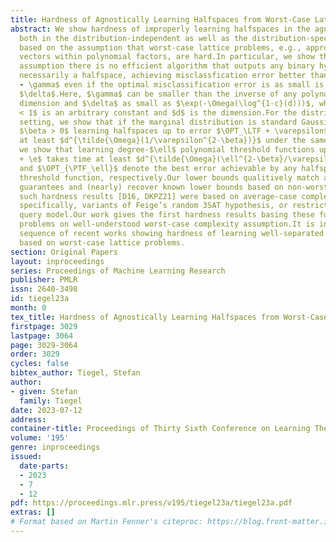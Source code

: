 ```yaml
---
title: Hardness of Agnostically Learning Halfspaces from Worst-Case Lattice Problems
abstract: We show hardness of improperly learning halfspaces in the agnostic model,
  both in the distribution-independent as well as the distribution-specific setting,
  based on the assumption that worst-case lattice problems, e.g., approximating shortest
  vectors within polynomial factors, are hard.In particular, we show that under this
  assumption there is no efficient algorithm that outputs any binary hypothesis, not
  necessarily a halfspace, achieving misclassfication error better than $\frac 1 2
  - \gamma$ even if the optimal misclassification error is as small is as small as
  $\delta$.Here, $\gamma$ can be smaller than the inverse of any polynomial in the
  dimension and $\delta$ as small as $\exp(-\Omega(\log^{1-c}(d)))$, where $0 < c
  < 1$ is an arbitrary constant and $d$ is the dimension.For the distribution-specific
  setting, we show that if the marginal distribution is standard Gaussian, for any
  $\beta > 0$ learning halfspaces up to error $\OPT_\LTF + \varepsilon$ takes time
  at least $d^{\tilde{\Omega}(1/\varepsilon^{2-\beta})}$ under the same hardness assumptions.Similarly,
  we show that learning degree-$\ell$ polynomial threshold functions up to error $\OPT_{\PTF_\ell}
  + \e$ takes time at least $d^{\tilde{\Omega}(\ell^{2-\beta}/\varepsilon^{4-2\beta})}$.$\OPT_\LTF$
  and $\OPT_{\PTF_\ell}$ denote the best error achievable by any halfspace or polynomial
  threshold function, respectively.Our lower bounds qualitively match algorithmic
  guarantees and (nearly) recover known lower bounds based on non-worst-case assumptions.Previously,
  such hardness results [D16, DKPZ21] were based on average-case complexity assumptions,
  specifically, variants of Feige’s random 3SAT hypothesis, or restricted to the statistical
  query model.Our work gives the first hardness results basing these fundamental learning
  problems on well-understood worst-case complexity assumption.It is inspired by a
  sequence of recent works showing hardness of learning well-separated Gaussian mixtures
  based on worst-case lattice problems.
section: Original Papers
layout: inproceedings
series: Proceedings of Machine Learning Research
publisher: PMLR
issn: 2640-3498
id: tiegel23a
month: 0
tex_title: Hardness of Agnostically Learning Halfspaces from Worst-Case Lattice Problems
firstpage: 3029
lastpage: 3064
page: 3029-3064
order: 3029
cycles: false
bibtex_author: Tiegel, Stefan
author:
- given: Stefan
  family: Tiegel
date: 2023-07-12
address: 
container-title: Proceedings of Thirty Sixth Conference on Learning Theory
volume: '195'
genre: inproceedings
issued:
  date-parts:
  - 2023
  - 7
  - 12
pdf: https://proceedings.mlr.press/v195/tiegel23a/tiegel23a.pdf
extras: []
# Format based on Martin Fenner's citeproc: https://blog.front-matter.io/posts/citeproc-yaml-for-bibliographies/
---
```

